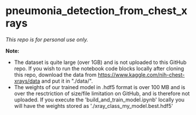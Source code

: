 # pneumonia_detection_from_chest_xrays

*This repo is for personal use only.* 

**Note:** 

* The dataset is quite large (over 1GB) and is not uploaded to this GitHub repo. If you wish to run the notebook code blocks locally after cloning this repo, download the data from https://www.kaggle.com/nih-chest-xrays/data and put it in "./data/".
* The weights of our trained model in .hdf5 format is over 100 MB and is over the resctriction of size/file limitation on GitHub, and is therefore not uploaded. If you execute the 'build_and_train_model.ipynb' locally you will have the weights stored as './xray_class_my_model.best.hdf5'
